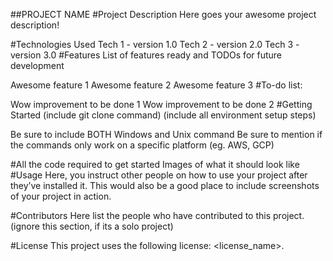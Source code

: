 ##PROJECT NAME
#Project Description
Here goes your awesome project description!

#Technologies Used
Tech 1 - version 1.0
Tech 2 - version 2.0
Tech 3 - version 3.0
#Features
List of features ready and TODOs for future development

Awesome feature 1
Awesome feature 2
Awesome feature 3
#To-do list:

Wow improvement to be done 1
Wow improvement to be done 2
#Getting Started
(include git clone command) (include all environment setup steps)

Be sure to include BOTH Windows and Unix command
Be sure to mention if the commands only work on a specific platform (eg. AWS, GCP)

#All the code required to get started
Images of what it should look like
#Usage
Here, you instruct other people on how to use your project after they’ve installed it. This would also be a good place to include screenshots of your project in action.

#Contributors
Here list the people who have contributed to this project. (ignore this section, if its a solo project)

#License
This project uses the following license: <license_name>.
